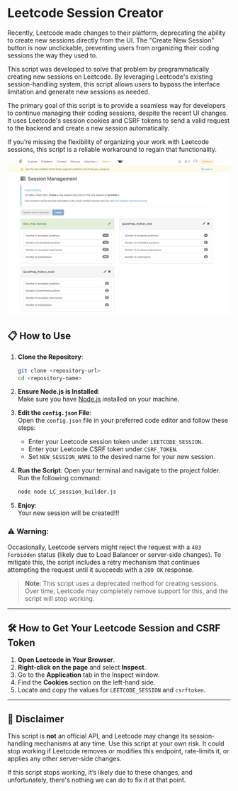 # Leetcode Session Creator

Recently, Leetcode made changes to their platform, deprecating the ability to create new sessions directly from the UI. The "Create New Session" button is now unclickable, preventing users from organizing their coding sessions the way they used to.

This script was developed to solve that problem by programmatically creating new sessions on Leetcode. By leveraging Leetcode's existing session-handling system, this script allows users to bypass the interface limitation and generate new sessions as needed.

The primary goal of this script is to provide a seamless way for developers to continue managing their coding sessions, despite the recent UI changes. It uses Leetcode's session cookies and CSRF tokens to send a valid request to the backend and create a new session automatically.

If you’re missing the flexibility of organizing your work with Leetcode sessions, this script is a reliable workaround to regain that functionality.

![Leetcode Session Creation](LC_Session.png)
## 📋 How to Use

1. **Clone the Repository**:
   ```bash
   git clone <repository-url>
   cd <repository-name>
   ```

2. **Ensure Node.js is Installed**:  
   Make sure you have [Node.js](https://nodejs.org/) installed on your machine.

3. **Edit the `config.json` File**:  
   Open the `config.json` file in your preferred code editor and follow these steps:
   - Enter your Leetcode session token under `LEETCODE_SESSION`.
   - Enter your Leetcode CSRF token under `CSRF_TOKEN`.
   - Set `NEW_SESSION_NAME` to the desired name for your new session.

4. **Run the Script**:
   Open your terminal and navigate to the project folder. Run the following command:
   ```bash
   node node LC_session_builder.js
   ```

5. **Enjoy**:  
   Your new session will be created!!!

### ⚠️ Warning:
Occasionally, Leetcode servers might reject the request with a `403 Forbidden` status (likely due to Load Balancer or server-side changes). To mitigate this, the script includes a retry mechanism that continues attempting the request until it succeeds with a `200 OK` response.

> **Note**: This script uses a deprecated method for creating sessions. Over time, Leetcode may completely remove support for this, and the script will stop working.

---

## 🛠 How to Get Your Leetcode Session and CSRF Token

1. **Open Leetcode in Your Browser**.
2. **Right-click on the page** and select **Inspect**.
3. Go to the **Application** tab in the Inspect window.
4. Find the **Cookies** section on the left-hand side.
5. Locate and copy the values for `LEETCODE_SESSION` and `csrftoken`.


---

## 📄 Disclaimer

This script is **not** an official API, and Leetcode may change its session-handling mechanisms at any time. Use this script at your own risk. It could stop working if Leetcode removes or modifies this endpoint, rate-limits it, or applies any other server-side changes.

If this script stops working, it’s likely due to these changes, and unfortunately, there's nothing we can do to fix it at that point.
